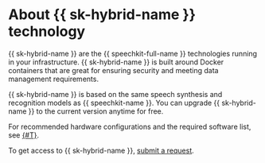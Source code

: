 # About {{ sk-hybrid-name }} technology

{{ sk-hybrid-name }} are the {{ speechkit-full-name }} technologies running in your infrastructure. {{ sk-hybrid-name }} is built around Docker containers that are great for ensuring security and meeting data management requirements.

{{ sk-hybrid-name }} is based on the same speech synthesis and recognition models as {{ speechkit-name }}. You can upgrade {{ sk-hybrid-name }} to the current version anytime for free.


For recommended hardware configurations and the required software list, see [{#T}](system-requirements.md).


To get access to {{ sk-hybrid-name }}, [submit a request](/services/speechkit#contact-form).